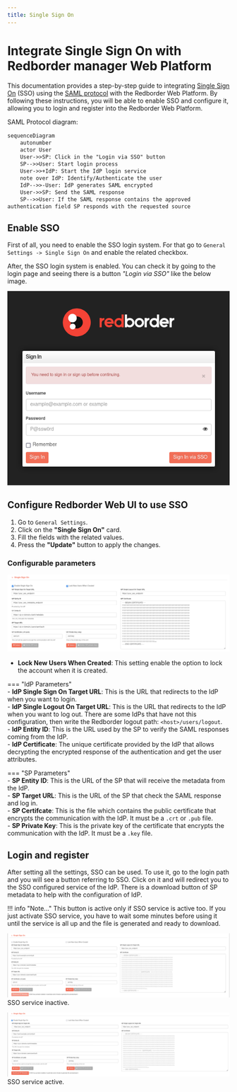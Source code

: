 ```yaml
---
title: Single Sign On
---
```


# Integrate Single Sign On with Redborder manager Web Platform  

This documentation provides a step-by-step guide to integrating [Single Sign On](https://en.wikipedia.org/wiki/Single_sign-on) (SSO) using the [SAML protocol](https://en.wikipedia.org/wiki/SAML_2.0) with the Redborder Web Platform. By following these instructions, you will be able to enable SSO and configure it, allowing you to login and register into the Redborder Web Platform.  

SAML Protocol diagram:  

```mermaid
sequenceDiagram
    autonumber
    actor User
    User->>SP: Click in the "Login via SSO" button
    SP-->>User: Start login process
    User->>+IdP: Start the IdP login service
    note over IdP: Identify/Authenticate the user
    IdP-->>-User: IdP generates SAML encrypted 
    User->>SP: Send the SAML response
    SP-->>User: If the SAML response contains the approved authentication field SP responds with the requested source
```  

## Enable SSO

First of all, you need to enable the SSO login system. For that go to `General Settings -> Single Sign On` and enable the related checkbox.  

After, the SSO login system is enabled. You can check it by going to the login page and seeing there is a button *"Login via SSO"* like the below image.  

![SSO Login Button](images/sso_login.png)  

## Configure Redborder Web UI to use SSO  

1. Go to `General Settings`.  
2. Click on the  **"Single Sign On"** card.  
3. Fill the fields with the related values.  
4. Press the **"Update"** button to apply the changes.  

### Configurable parameters

![SSO Config Parameters](images/sso_config.png)  

- **Lock New Users When Created**: This setting enable the option to lock the account when it is created.

=== "IdP Parameters"  
    - **IdP Single Sign On Target URL**: This is the URL that redirects to the IdP when you want to login.  
    - **IdP Single Logout On Target URL**: This is the URL that redirects to the IdP when you want to log out. There are some IdPs that have not this configuration, then write the Redborder logout path: `<host>/users/logout`.  
    - **IdP Entity ID**: This is the URL used by the SP to verify the SAML responses coming from the IdP.  
    - **IdP Certificate**: The unique certificate provided by the IdP that allows decrypting the encrypted response of the authentication and get the user attributes.  

=== "SP Parameters"  
    - **SP Entity ID**: This is the URL of the SP that will receive the metadata from the IdP.  
    - **SP Target URL**: This is the URL of the SP that check the SAML response and log in.  
    - **SP Certifcate**: This is the file which contains the public certificate that encrypts the communication with the IdP. It must be a `.crt` or `.pub` file.  
    - **SP Private Key**: This is the private key of the certificate that encrypts the communication with the IdP. It must be a `.key` file.  

## Login and register  

After setting all the settings, SSO can be used. To use it, go to the login path and you will see a button referring to SSO. Click on it and will redirect you to the SSO configured service of the IdP. There is a download button of SP metadata to help with the configuration of IdP.

!!! info "Note..."
    This button is active only if SSO service is active too. If you just activate SSO service, you have to wait some minutes before using it until the service is all up and the file is generated and ready to download. 

![SSO metadata button disabled](images/sso_download_metadata_button_disabled_en.png)
SSO service inactive.

![SSO metadata button enabled](images/sso_download_metadata_button_enabled_en.png)
SSO service active.